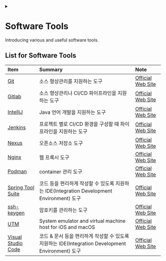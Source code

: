 <link rel="stylesheet" type="text/css" href="/css/header.css">
<link rel="stylesheet" type="text/css" href="/css/bootstrap/5.3.0-alpha1/bootstrap.css">
<div class="sticky-top bg-white pt-1 pb-2" id="header-div-max"></div>
<details id="display-none"><summary></summary>
  <script src="/js/header.js" defer="defer"></script>
  <script src="/js/table/numbering.js" defer="defer"></script>
  <script src="/js/bootstrap/5.3.0-alpha1/bootstrap.bundle.js" defer="defer"></script>
</details>

# Software Tools

Introducing various and useful software tools.

## List for Software Tools

| Item | Summary | Note |
| :--- | :--- | :--- |
| [Git](./git/ "https://max-jayee.github.io/software_tools/git") | 소스 형상관리를 지원하는 도구 | [Official Web Site](https://git-scm.com/ "https://git-scm.com/") |
| [Gitlab](./gitlab/ "https://max-jayee.github.io/software_tools/gitlab") | 소스 형상관리나 CI/CD 파이프라인을 지원하는 도구 | [Official Web Site](https://about.gitlab.com "https://about.gitlab.com") |
| [IntelliJ](./intellij/ "https://max-jayee.github.io/software_tools/intellij") | Java 언어 개발을 지원하는 도구 | [Official Web Site](https://www.jetbrains.com/ko-kr/idea/ "https://www.jetbrains.com/ko-kr/idea/") |
| [Jenkins](./jenkins/ "https://max-jayee.github.io/software_tools/jenkins") | 프로젝트 별로 CI/CD 환경을 구성할 때 파이프라인을 지원하는 도구 | [Official Web Site](https://www.jenkins.io "https://www.jenkins.io") |
| [Nexus](./nexus/ "https://max-jayee.github.io/software_tools/nexus") | 오픈소스 저장소 도구 | [Official Web Site](https://www.sonatype.com/new/products/nexus-repository "https://www.sonatype.com/new/products/nexus-repository") |
| [Nginx](./nginx/ "https://max-jayee.github.io/software_tools/nginx") | 웹 프록시 도구 | [Official Web Site](https://nginx.org/en/ "https://nginx.org/en/") |
| [Podman](./podman/ "https://max-jayee.github.io/software_tools/podman") | container 관리 도구 | [Official Web Site](https://podman.io/ "https://podman.io/") |
| [Spring Tool Suite](./spring_tool_suite/ "https://max-jayee.github.io/software_tools/spring_tool_suite") | 코드 등을 편리하게 작성할 수 있도록 지원하는 IDE(Integration Development Environment) 도구 | [Official Web Site](https://spring.io/tools "https://spring.io/tools") |
| [ssh-keygen](./ssh_keygen/ "https://max-jayee.github.io/software_tools/ssh_keygen") | 암호키를 관리하는 도구 | [Official Web Site](https://linux.die.net/man/1/ssh-keygen "https://linux.die.net/man/1/ssh-keygen") |
| [UTM](./utm/ "https://max-jayee.github.io/software_tools/utm") | System emulator and virtual machine host for iOS and macOS | [Official Web Site](https://docs.getutm.app/ "https://docs.getutm.app/") |
| [Visual Studio Code](./visual_studio_code/ "https://max-jayee.github.io/software_tools/visual_studio_code") | 코드 & 문서 등을 편리하게 작성할 수 있도록 지원하는 IDE(Integration Development Environment) 도구 | [Official Web Site](https://code.visualstudio.com "https://code.visualstudio.com") |

<!-- TODO: rpm -->
<!-- TODO: apt -->
<!-- TODO: dnf -->
<!-- TODO: awk: record, field 단위로 데이터 추출&가공  -->
<!-- TODO: sed: 스트림 에디터, 특정 패턴을 찾아 다른 패턴으로 대체 -->
<!-- TODO: perl -->
<!-- TODO: regexp -->
<!-- TODO: vim -->
<!-- TODO: shell -->
<!-- TODO: spectacle -->
<!-- TODO: movist -->
<!-- TODO: teamviewer -->
<!-- TODO: aldente -->
<!-- TODO: kubernetes -->
<!-- TODO: kvm -->
<!-- TODO: qemu -->
<!-- TODO: utm -->
<!-- TODO: crio(crictl) -->
<!-- TODO: teraform -->

